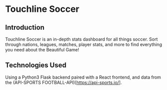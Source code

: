 # Touchline Soccer

## Introduction
Touchline Soccer is an in-depth stats dashboard for all things soccer. Sort through nations, leagues, matches, player stats, and more to find everything you need about the Beautiful Game!

## Technologies Used
Using a Python3 Flask backend paired with a React frontend, and data from the (API-SPORTS FOOTBALL-API)[https://api-sports.io/].